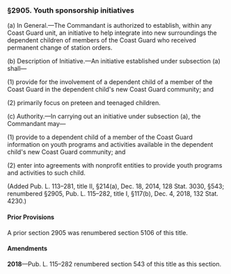 ### §2905. Youth sponsorship initiatives ###

(a) In General.—The Commandant is authorized to establish, within any Coast Guard unit, an initiative to help integrate into new surroundings the dependent children of members of the Coast Guard who received permanent change of station orders.

(b) Description of Initiative.—An initiative established under subsection (a) shall—

(1) provide for the involvement of a dependent child of a member of the Coast Guard in the dependent child's new Coast Guard community; and

(2) primarily focus on preteen and teenaged children.

(c) Authority.—In carrying out an initiative under subsection (a), the Commandant may—

(1) provide to a dependent child of a member of the Coast Guard information on youth programs and activities available in the dependent child's new Coast Guard community; and

(2) enter into agreements with nonprofit entities to provide youth programs and activities to such child.

(Added Pub. L. 113–281, title II, §214(a), Dec. 18, 2014, 128 Stat. 3030, §543; renumbered §2905, Pub. L. 115–282, title I, §117(b), Dec. 4, 2018, 132 Stat. 4230.)

#### Prior Provisions ####

A prior section 2905 was renumbered section 5106 of this title.

#### Amendments ####

**2018**—Pub. L. 115–282 renumbered section 543 of this title as this section.